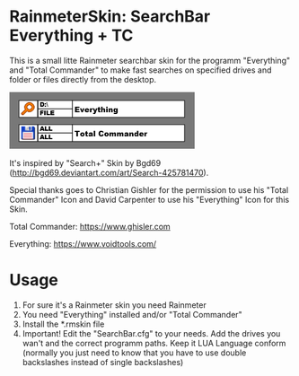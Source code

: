 # RainmeterSkin: SearchBar Everything + TC
This is a small litte Rainmeter searchbar skin for the programm "Everything" and "Total Commander"
to make fast searches on specified drives and folder or files directly from the desktop.

![Alt text](@Resources/examples/Skin_example.png)

It's inspired by "Search+" Skin by Bgd69 (http://bgd69.deviantart.com/art/Search-425781470).

Special thanks goes to Christian Gishler for the permission to use his "Total Commander" Icon and
David Carpenter to use his "Everything" Icon for this Skin.

Total Commander: https://www.ghisler.com

Everything: https://www.voidtools.com/

# Usage
1. For sure it's a Rainmeter skin you need Rainmeter
2. You need "Everything" installed and/or "Total Commander"
3. Install the *.rmskin file
4. Important! Edit the "SearchBar.cfg" to your needs. Add the drives you wan't and
the correct programm paths. Keep it LUA Language conform (normally you just need to know that you
have to use double backslashes instead of single backslashes)
